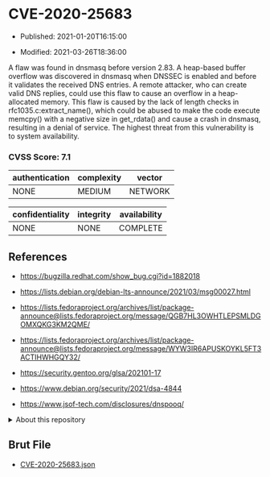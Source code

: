 # CVE-2020-25683

- Published: 2021-01-20T16:15:00

- Modified: 2021-03-26T18:36:00

A flaw was found in dnsmasq before version 2.83. A heap-based buffer overflow was discovered in dnsmasq when DNSSEC is enabled and before it validates the received DNS entries. A remote attacker, who can create valid DNS replies, could use this flaw to cause an overflow in a heap-allocated memory. This flaw is caused by the lack of length checks in rfc1035.c:extract_name(), which could be abused to make the code execute memcpy() with a negative size in get_rdata() and cause a crash in dnsmasq, resulting in a denial of service. The highest threat from this vulnerability is to system availability.

### CVSS Score: **7.1**

| authentication | complexity | vector |
| --- | --- | --- |
| NONE | MEDIUM | NETWORK |

| confidentiality | integrity | availability |
| --- | --- | --- |
| NONE | NONE | COMPLETE |

## References

* https://bugzilla.redhat.com/show_bug.cgi?id=1882018

* https://lists.debian.org/debian-lts-announce/2021/03/msg00027.html

* https://lists.fedoraproject.org/archives/list/package-announce@lists.fedoraproject.org/message/QGB7HL3OWHTLEPSMLDGOMXQKG3KM2QME/

* https://lists.fedoraproject.org/archives/list/package-announce@lists.fedoraproject.org/message/WYW3IR6APUSKOYKL5FT3ACTIHWHGQY32/

* https://security.gentoo.org/glsa/202101-17

* https://www.debian.org/security/2021/dsa-4844

* https://www.jsof-tech.com/disclosures/dnspooq/

<details>
<summary>About this repository</summary> 

  This repository is part of the project [Live Hack CVE](https://github.com/Live-Hack-CVE). Main website can be found [www.live-hack.org](https://www.live-hack.org) 
  
  Made by [Sn0wAlice](https://github.com/Sn0wAlice) for the people that care about security and need to have a feed of the latest CVEs. Hope you enjoy it, don't forget to star the repo and follow me on [Twitter](https://twitter.com/Sn0wAlice) and [Github](https://github.com/Sn0wAlice). And that is my [personnal website](https://www.alice-snow.me/)

  - [Home Page](https://github.com/Live-Hack-CVE)
  - [Framework](https://github.com/Live-Hack-CVE/cve-framework)
  - [CVE database](https://github.com/Live-Hack-CVE/full_database)
  - [Changelog](https://github.com/Live-Hack-CVE/Changelog)
</details>

## Brut File

* [CVE-2020-25683.json](https://raw.githubusercontent.com/Live-Hack-CVE/full_database/main/cves/2020/CVE-2020-25683.json)

